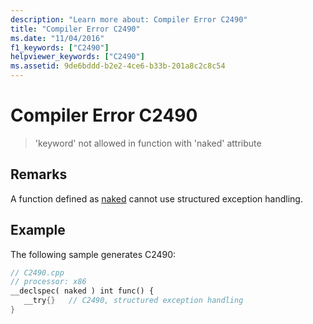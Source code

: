 ```yaml
---
description: "Learn more about: Compiler Error C2490"
title: "Compiler Error C2490"
ms.date: "11/04/2016"
f1_keywords: ["C2490"]
helpviewer_keywords: ["C2490"]
ms.assetid: 9de6bddd-b2e2-4ce6-b33b-201a8c2c8c54
---
```

# Compiler Error C2490

> 'keyword' not allowed in function with 'naked' attribute

## Remarks

A function defined as [naked](../../cpp/naked-cpp.md) cannot use structured exception handling.

## Example

The following sample generates C2490:

```cpp
// C2490.cpp
// processor: x86
__declspec( naked ) int func() {
   __try{}   // C2490, structured exception handling
}
```
